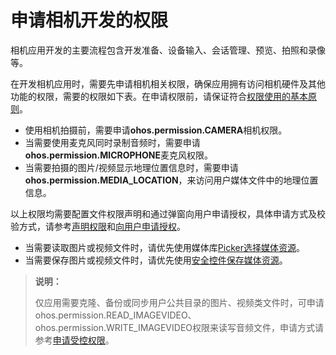# 申请相机开发的权限
<!--Kit: Camera Kit-->
<!--Subsystem: Multimedia-->
<!--Owner: @qano-->
<!--SE: @leo_ysl-->
<!--TSE: @xchaosioda-->

相机应用开发的主要流程包含开发准备、设备输入、会话管理、预览、拍照和录像等。

在开发相机应用时，需要先申请相机相关权限，确保应用拥有访问相机硬件及其他功能的权限，需要的权限如下表。在申请权限前，请保证符合[权限使用的基本原则](../../security/AccessToken/app-permission-mgmt-overview.md#权限使用的基本原则)。

- 使用相机拍摄前，需要申请**ohos.permission.CAMERA**相机权限。
- 当需要使用麦克风同时录制音频时，需要申请**ohos.permission.MICROPHONE**麦克风权限。
- 当需要拍摄的图片/视频显示地理位置信息时，需要申请**ohos.permission.MEDIA_LOCATION**，来访问用户媒体文件中的地理位置信息。

以上权限均需要配置文件权限声明和通过弹窗向用户申请授权，具体申请方式及校验方式，请参考[声明权限](../../security/AccessToken/declare-permissions.md)和[向用户申请授权](../../security/AccessToken/request-user-authorization.md)。

- 当需要读取图片或视频文件时，请优先使用媒体库[Picker选择媒体资源](../medialibrary/photoAccessHelper-photoviewpicker.md)。
- 当需要保存图片或视频文件时，请优先使用[安全控件保存媒体资源](../medialibrary/photoAccessHelper-savebutton.md)。
  
> **说明：** 
> 
> 仅应用需要克隆、备份或同步用户公共目录的图片、视频类文件时，可申请ohos.permission.READ_IMAGEVIDEO、ohos.permission.WRITE_IMAGEVIDEO权限来读写音频文件，申请方式请参考<!--RP1-->[申请受控权限](../../security/AccessToken/declare-permissions-in-acl.md)<!--RP1End-->。
